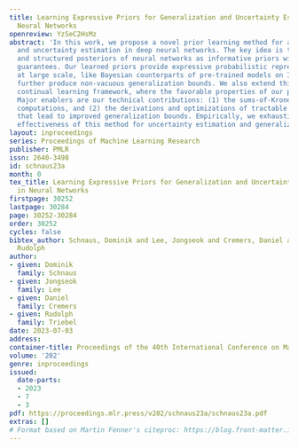```yaml
---
title: Learning Expressive Priors for Generalization and Uncertainty Estimation in
  Neural Networks
openreview: YzSeC2HsMz
abstract: 'In this work, we propose a novel prior learning method for advancing generalization
  and uncertainty estimation in deep neural networks. The key idea is to exploit scalable
  and structured posteriors of neural networks as informative priors with generalization
  guarantees. Our learned priors provide expressive probabilistic representations
  at large scale, like Bayesian counterparts of pre-trained models on ImageNet, and
  further produce non-vacuous generalization bounds. We also extend this idea to a
  continual learning framework, where the favorable properties of our priors are desirable.
  Major enablers are our technical contributions: (1) the sums-of-Kronecker-product
  computations, and (2) the derivations and optimizations of tractable objectives
  that lead to improved generalization bounds. Empirically, we exhaustively show the
  effectiveness of this method for uncertainty estimation and generalization.'
layout: inproceedings
series: Proceedings of Machine Learning Research
publisher: PMLR
issn: 2640-3498
id: schnaus23a
month: 0
tex_title: Learning Expressive Priors for Generalization and Uncertainty Estimation
  in Neural Networks
firstpage: 30252
lastpage: 30284
page: 30252-30284
order: 30252
cycles: false
bibtex_author: Schnaus, Dominik and Lee, Jongseok and Cremers, Daniel and Triebel,
  Rudolph
author:
- given: Dominik
  family: Schnaus
- given: Jongseok
  family: Lee
- given: Daniel
  family: Cremers
- given: Rudolph
  family: Triebel
date: 2023-07-03
address: 
container-title: Proceedings of the 40th International Conference on Machine Learning
volume: '202'
genre: inproceedings
issued:
  date-parts:
  - 2023
  - 7
  - 3
pdf: https://proceedings.mlr.press/v202/schnaus23a/schnaus23a.pdf
extras: []
# Format based on Martin Fenner's citeproc: https://blog.front-matter.io/posts/citeproc-yaml-for-bibliographies/
---
```

